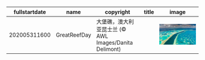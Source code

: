 |fullstartdate|name|copyright|title|image|
|--|--|--|--|--|
202005311600|GreatReefDay|大堡礁，澳大利亚昆士兰 (© AWL Images/Danita Delimont)||![](/zh-CN/2020/06/202005311600GreatReefDay.jpg)|
